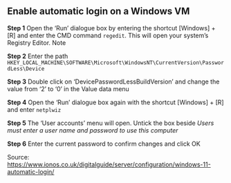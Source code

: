## Enable automatic login on a Windows VM

**Step 1** Open the ‘Run’ dialogue box by entering the shortcut [Windows] + [R] and enter the CMD command `regedit`. This will open your system’s Registry Editor.
Note

**Step 2** Enter the path `HKEY_LOCAL_MACHINE\SOFTWARE\Microsoft\WindowsNT\CurrentVersion\PasswordLess\Device`

**Step 3** Double click on ‘DevicePasswordLessBuildVersion’ and change the value from ‘2’ to ‘0’ in the Value data menu

**Step 4** Open the ‘Run’ dialogue box again with the shortcut [Windows] + [R] and enter `netplwiz`

**Step 5** The ‘User accounts’ menu will open. Untick the box beside *Users must enter a user name and password to use this computer*

**Step 6** Enter the current password to confirm changes and click OK

Source: https://www.ionos.co.uk/digitalguide/server/configuration/windows-11-automatic-login/
